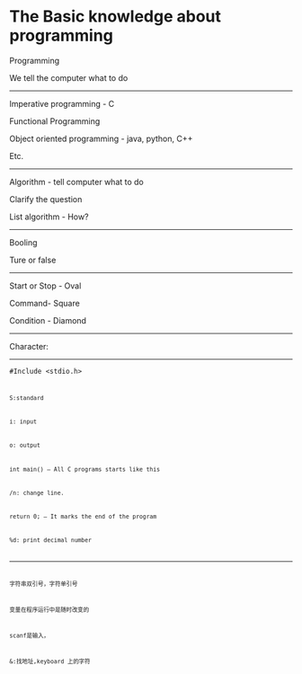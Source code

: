 # The Basic knowledge about programming

Programming

We tell the computer what to do

---

Imperative programming - C

Functional Programming

Object oriented programming - java, python, C++

Etc.

---

Algorithm -  tell computer what to do

Clarify the question

List algorithm - How?

---

Booling

Ture or false

---

Start or Stop - Oval

Command- Square

Condition - Diamond

---

Character: 



---

<code>#Include <stdio.h><code>

S:standard

i: input

o: output

int main() – All C programs starts like this

/n: change line.

return 0; – It marks the end of the program

%d: print decimal number

----

字符串双引号，字符单引号

变量在程序运行中是随时改变的

scanf是输入，

&:找地址,keyboard 上的字符

